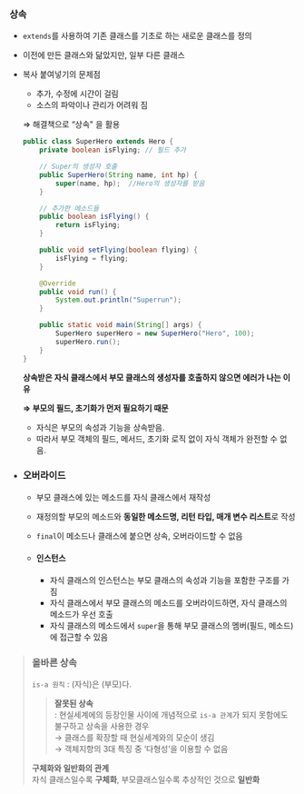 ### 상속

- `extends`를 사용하여 기존 클래스를 기초로 하는 새로운 클래스를 정의
- 이전에 만든 클래스와 닮았지만, 일부 다른 클래스
- 복사 붙여넣기의 문제점
    - 추가, 수정에 시간이 걸림
    - 소스의 파악이나 관리가 어려워 짐

  ⇒ 해결책으로 “상속" 을 활용

    ```java
    public class SuperHero extends Hero {
        private boolean isFlying; // 필드 추가
    
        // Super의 생성자 호출
        public SuperHero(String name, int hp) {
            super(name, hp);  //Hero의 생성자를 받음
        }
    
        // 추가한 메소드들
        public boolean isFlying() {
            return isFlying;
        }
    
        public void setFlying(boolean flying) {
            isFlying = flying;
        }
    
        @Override
        public void run() {
            System.out.println("Superrun");
        }
    
        public static void main(String[] args) {
            SuperHero superHero = new SuperHero("Hero", 100);
            superHero.run();
        }
    }
    ```

  **상속받은 자식 클래스에서 부모 클래스의 생성자를 호출하지 않으면 에러가 나는 이유**

  **⇒ 부모의 필드, 초기화가 먼저 필요하기 때문**

    - 자식은 부모의 속성과 기능을 상속받음.
    - 따라서 부모 객체의 필드, 메서드, 초기화 로직 없이 자식 객체가 완전할 수 없음.
- ### **오버라이드**

    * 부모 클래스에 있는 메소드를 자식 클래스에서 재작성

    * 재정의할 부모의 메소드와 **동일한 메소드명, 리턴 타입, 매개 변수 리스트**로 작성

    * `final`이 메소드나 클래스에 붙으면 상속, 오버라이드할 수 없음
    * #### 인스턴스
        * 자식 클래스의 인스턴스는 부모 클래스의 속성과 기능을 포함한 구조를 가짐
        * 자식 클래스에서 부모 클래스의 메소드를 오버라이드하면, 자식 클래스의 메소드가 우선 호출
        * 자식 클래스의 메소드에서 `super`을 통해 부모 클래스의 멤버(필드, 메소드)에 접근할 수 있음

> ### 올바른 상속
> `is-a 원칙` : (자식)은 (부모)다.
> > **잘못된 상속**   
> > : 현실세계에의 등장인물 사이에 개념적으로 `is-a 관계`가 되지 못함에도 불구하고 상속을 사용한 경우  
> > → 클래스를 확장할 때 현실세계와의 모순이 생김   
> > → 객체지향의 3대 특징 중 ‘다형성’을 이용할 수 없음
>
> **구체화와 일반화의 관계**  
> 자식 클래스일수록 **구체화**, 부모클래스일수록 추상적인 것으로 **일반화**
